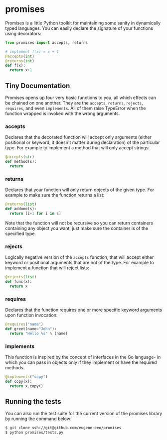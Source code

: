 promises
========

Promises is a little Python toolkit for
maintaining some sanity in dynamically
typed languages. You can easily declare
the signature of your functions using
decorators:

```python
from promises import accepts, returns

# implement f(x) = x + 1
@accepts(int)
@returns(int)
def f(x):
  return x+1
```

## Tiny Documentation

Promises opens up four very basic
functions to you, all which effects
can be chained on one another. They
are the ``accepts``, ``returns``,
``rejects``, ``requires``, and even
``implements``. All of them raise
TypeError when the function wrapped
is invoked with the wrong arguments.

### accepts

Declares that the decorated function
will accept only arguments (either
positional or keyword, it doesn't
matter during declaration) of the
particular type. For example to
implement a method that will only
accept strings:

```python
@accepts(str)
def method(s):
  return
```

### returns

Declares that your function will
only return objects of the given
type. For example to make sure
the function returns a list:

```python
@returns(list)
def addone(s):
  return [i+1 for i in s]
```

Note that the function will not be
recursive so you can return containers
containing any object you want, just
make sure the container is of the
specified type.

### rejects

Logically negative version of the
``accepts`` function, that will
accept either keyword or positional
arguments that are not of the type.
For example to implement a function
that will reject lists:

```python
@rejects(list)
def func(x):
  return x
```

### requires

Declares that the function requires
one or more specific keyword arguments
upon function invocation:

```python
@requires("name")
def greet(name="John"):
  return "Hello %s" % (name)
```

### implements

This function is inspired by the concept
of interfaces in the Go language- in which
you can pass in objects only if they
implement or have the required methods.

```python
@implements("copy")
def copy(x):
  return x.copy()
```

## Running the tests

You can also run the test suite for
the current version of the promises
library by running the command below:

```bash
$ git clone ssh://git@github.com/eugene-eeo/promises
$ python promises/tests.py
```

